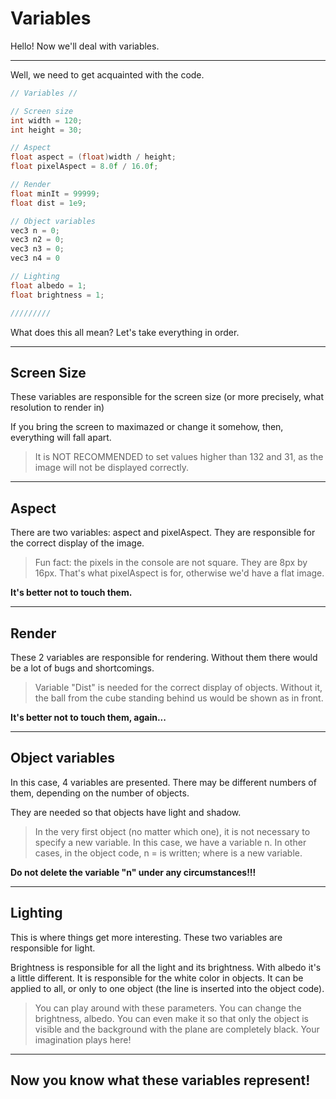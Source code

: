 # Variables

Hello!
Now we'll deal with variables.

----------------------------
Well, we need to get acquainted with the code.

```c++
// Variables //

// Screen size
int width = 120;
int height = 30;

// Aspect
float aspect = (float)width / height;
float pixelAspect = 8.0f / 16.0f;

// Render
float minIt = 99999;
float dist = 1e9;

// Object variables
vec3 n = 0;
vec3 n2 = 0;
vec3 n3 = 0;
vec3 n4 = 0

// Lighting
float albedo = 1;
float brightness = 1;

/////////
```

What does this all mean?
Let's take everything in order.

-----------------
Screen Size
-----------------

These variables are responsible for the screen size (or more precisely, what resolution to render in)

If you bring the screen to maximazed or change it somehow, then, everything will fall apart.

> It is NOT RECOMMENDED to set values higher than 132 and 31, as the image will not be displayed correctly.

---
Aspect
---

There are two variables: aspect and pixelAspect.
They are responsible for the correct display of the image.

> Fun fact: the pixels in the console are not square. They are 8px by 16px. That's what pixelAspect is for, otherwise we'd have a flat image.


**It's better not to touch them.**

---
Render
---

These 2 variables are responsible for rendering.
Without them there would be a lot of bugs and shortcomings.

> Variable "Dist" is needed for the correct display of objects. Without it, the ball from the cube standing behind us would be shown as in front.

**It's better not to touch them, again...**

---
Object variables
---

In this case, 4 variables are presented.
There may be different numbers of them, depending on the number of objects.

They are needed so that objects have light and shadow.

> In the very first object (no matter which one), it is not necessary to specify a new variable. In this case, we have a variable n. In other cases, in the object code, n = <variable> is written; where <variable> is a new variable.

**Do not delete the variable "n" under any circumstances!!!**

---
Lighting
---

This is where things get more interesting.
These two variables are responsible for light.

Brightness is responsible for all the light and its brightness.
With albedo it's a little different. It is responsible for the white color in objects. It can be applied to all, or only to one object (the line is inserted into the object code).

> You can play around with these parameters. You can change the brightness, albedo. You can even make it so that only the object is visible and the background with the plane are completely black. Your imagination plays here!

---

## Now you know what these variables represent!

